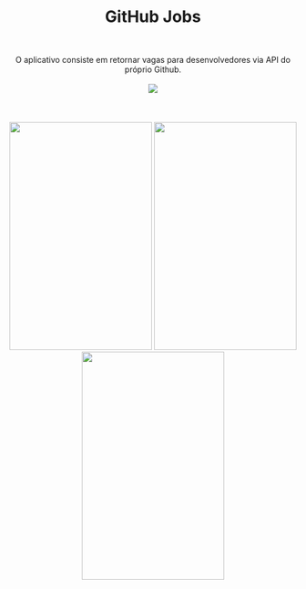 

<h1 align="center">GitHub Jobs</h1><br>

<p align="center">
  O aplicativo consiste em retornar vagas para desenvolvedores via API do próprio Github.
  <br><br>
  <img src="https://img.shields.io/static/v1?label=BUILT%20FOR&message=REACT%20NATIVE&color=lightgray">
  <br><br><br><br>
  <img width="250px" height="400px" src="https://user-images.githubusercontent.com/46490801/73594309-e3ea2e00-44eb-11ea-9dba-f04fea1a151a.png">
  <img width="250px" height="400px" src="https://user-images.githubusercontent.com/46490801/73594306-dfbe1080-44eb-11ea-8890-5b4c6676a7a1.png">
  <img width="250px" height="400px" src="https://user-images.githubusercontent.com/46490801/73594308-e2206a80-44eb-11ea-99de-f0b0b832f172.png">
  
